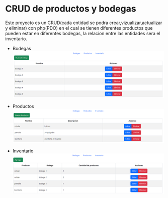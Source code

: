 # CRUD de productos y bodegas

Este proyecto es un CRUD(cada entidad se podra crear,vizualizar,actualizar y eliminar) con php(PDO) en el cual se tienen diferentes productos que pueden estar en diferentes bodegas, la relacion entre las entidades sera el inventario.
- Bodegas
![Bodegas donde se guardan los productos](./images/Bodegas.png)

- Productos
  ![imagen de la vista de los productos](./images/Productos.png)
  
- Inventario
  ![vista del invenatrio](./images/Inventario.png)
  
